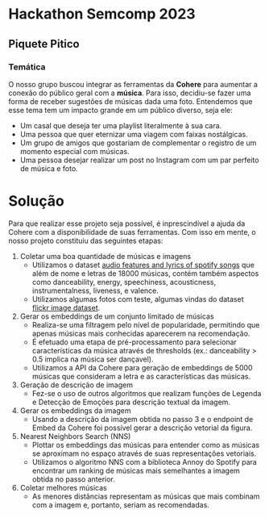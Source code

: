 # Hackathon Semcomp 2023
## Piquete Pitico
### Temática
O nosso grupo buscou integrar as ferramentas da **Cohere** para aumentar a conexão do público geral com a **música**. 
Para isso, decidiu-se fazer uma forma de receber sugestões de músicas dada uma foto. Entendemos que esse tema tem um impacto grande em um público diverso, seja ele:

* Um casal que deseja ter uma playlist literalmente à sua cara.
* Uma pessoa que quer eternizar uma viagem com faixas nostálgicas.
* Um grupo de amigos que gostariam de complementar o registro de um momento especial com músicas.
* Uma pessoa desejar realizar um post no Instagram com um par perfeito de música e foto.

# Solução
Para que realizar esse projeto seja possível, é inprescindível a ajuda da Cohere com a disponibilidade de suas ferramentas. Com isso em mente, o nosso projeto constituiu das seguintes etapas:
1. Coletar uma boa quantidade de músicas e imagens
   * Utilizamos o dataset [audio features and lyrics of spotify songs](https://www.kaggle.com/datasets/imuhammad/audio-features-and-lyrics-of-spotify-songs) que além de nome e letras de 18000 músicas, contém também aspectos como danceability, energy, speechiness,	acousticness,	instrumentalness,	liveness, e	valence.
   * Utilizamos algumas fotos com teste, algumas vindas do dataset [flickr image dataset](https://www.kaggle.com/datasets/hsankesara/flickr-image-dataset).
2. Gerar os embeddings de um conjunto limitado de músicas
   *  Realiza-se uma filtragem pelo nível de popularidade, permitindo que apenas músicas mais conhecidas aparecerem na recomendação.
   *  É efetuado uma etapa de pré-processamento para selecionar características da música através de thresholds  (ex.: danceability > 0.5 implica na música ser dançavel).
   *  Utilizamos a API da Cohere para geração de embeddings de 5000 músicas que consideram a letra e as características das músicas.
3. Geração de descrição de imagem
   * Fez-se o uso de outros algoritmos que realizam funções de Legenda e Detecção de Emoções para descrição textual da imagem.
4. Gerar os embeddings da imagem
   * Usando a descrição da imagem obtida no passo 3 e o endpoint de Embed da Cohere foi possível gerar a descrição vetorial da figura.
5. Nearest Neighbors Search (NNS)
   * Plottar os embeddings das músicas para entender como as músicas se aproximam no espaço através de suas representações vetoriais.
   * Utilizamos o algoritmo NNS com a biblioteca Annoy do Spotify para encontrar um ranking de músicas mais semelhantes a imagem obtida no passo anterior.
6. Coletar melhores músicas
   * As menores distâncias representam as músicas que mais combinam com a imagem e, portanto, seriam as recomendadas.
